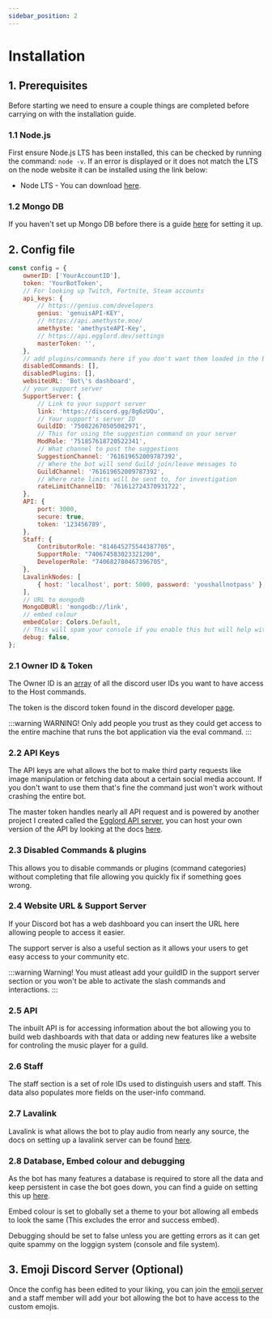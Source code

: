 ```yaml
---
sidebar_position: 2
---
```


# Installation

## 1. Prerequisites

Before starting we need to ensure a couple things are completed before carrying on with the installation guide. 

### 1.1 Node.js
First ensure Node.js LTS has been installed, this can be checked by running the command: `node -v`. If an error is displayed or it does not match the LTS on the node website it can be installed using the link below:
* Node LTS - You can download [here](https://nodejs.org/en).

### 1.2 Mongo DB

If you haven't set up Mongo DB before there is a guide [here](/docs/bot-setup/setting-up-the-database) for setting it up.

## 2. Config file

```js
const config = {
	ownerID: ['YourAccountID'],
	token: 'YourBotToken',
	// For looking up Twitch, Fortnite, Steam accounts
	api_keys: {
		// https://genius.com/developers
		genius: 'genuisAPI-KEY',
		// https://api.amethyste.moe/
		amethyste: 'amethysteAPI-Key',
		// https://api.egglord.dev/settings
		masterToken: '',
	},
	// add plugins/commands here if you don't want them loaded in the bot.
	disabledCommands: [],
	disabledPlugins: [],
	websiteURL: 'Bot\'s dashboard',
	// your support server
	SupportServer: {
		// Link to your support server
		link: 'https://discord.gg/8g6zUQu',
		// Your support's server ID
		GuildID: '750822670505082971',
		// This for using the suggestion command on your server
		ModRole: '751857618720522341',
		// What channel to post the suggestions
		SuggestionChannel: '761619652009787392',
		// Where the bot will send Guild join/leave messages to
		GuildChannel: '761619652009787392',
		// Where rate limits will be sent to, for investigation
		rateLimitChannelID: '761612724370931722',
	},
	API: {
		port: 3000,
		secure: true,
		token: '123456789',
	},
	Staff: {
		ContributorRole: "814645275544387705",
		SupportRole: "740674583023321200",
		DeveloperRole: "740682780467396705",
	},
	LavalinkNodes: [
		{ host: 'localhost', port: 5000, password: 'youshallnotpass' },
	],
	// URL to mongodb
	MongoDBURl: 'mongodb://link',
	// embed colour
	embedColor: Colors.Default,
	// This will spam your console if you enable this but will help with bug fixing
	debug: false,
};
```
### 2.1 Owner ID & Token

The Owner ID is an [array](https://developer.mozilla.org/en-US/docs/Web/JavaScript/Reference/Global_Objects/Array) of all the discord user IDs you want to have access to the Host commands.

The token is the discord token found in the discord developer [page](https://discord.com/developers/applications). 

:::warning WARNING!
Only add people you trust as they could get access to the entire machine that runs the bot application via the eval command. 
:::

### 2.2 API Keys
The API keys are what allows the bot to make third party requests like image manipulation or fetching data about a certain social media account. If you don't want to use them that's fine the command just won't work without crashing the entire bot.

The master token handles nearly all API request and is powered by another project I created called the [Egglord API server](https://api.egglord.dev/), you can host your own version of the API by looking at the docs [here](/docs/category/api-server-setup).

### 2.3 Disabled Commands & plugins

This allows you to disable commands or plugins (command categories) without completing that file allowing you quickly fix if something goes wrong.

### 2.4 Website URL & Support Server

If your Discord bot has a web dashboard you can insert the URL here allowing people to access it easier. 

The support server is also a useful section as it allows your users to get easy access to your community etc. 

:::warning Warning!
You must atleast add your guildID in the support server section or you won't be able to activate the slash commands and interactions.
:::

### 2.5 API

The inbuilt API is for accessing information about the bot allowing you to build web dashboards with that data or adding new features like a website for controling the music player for a guild.

### 2.6 Staff

The staff section is a set of role IDs used to distinguish users and staff. This data also populates more fields on the user-info command. 

### 2.7 Lavalink

Lavalink is what allows the bot to play audio from nearly any source, the docs on setting up a lavalink server can be found [here](/docs/category/lavalink-setup).

### 2.8 Database, Embed colour and debugging

As the bot has many features a database is required to store all the data and keep persistent in case the bot goes down, you can find a guide on setting this up [here](/docs/bot-setup/setting-up-the-database).

Embed colour is set to globally set a theme to your bot allowing all embeds to look the same (This excludes the error and success embed).

Debugging should be set to false unless you are getting errors as it can get quite spammy on the loggign system (console and file system).

## 3. Emoji Discord Server (Optional)

Once the config has been edited to your liking, you can join the [emoji server](https://discord.gg/juFcfkVDGx) and a staff member will add your bot allowing the bot to have access to the custom emojis.
